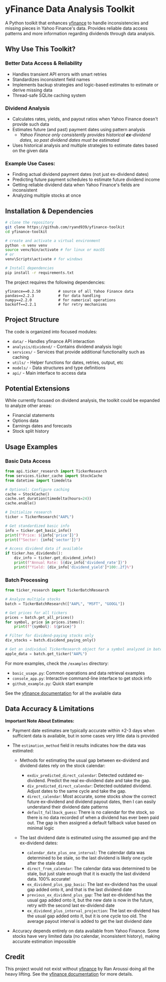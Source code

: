 # yFinance Data Analysis Toolkit

A Python toolkit that enhances [yfinance](https://github.com/ranaroussi/yfinance) to handle inconsistencies and missing pieces in Yahoo Finance's data. Provides reliable data access patterns and more information regarding dividends through data analysis.

## Why Use This Toolkit?

### Better Data Access & Reliability

- Handles transient API errors with smart retries
- Standardizes inconsistent field names
- Implements backup strategies and logic-based estimates to estimate or derive missing data
- Thread-safe SQLite caching system

### Dividend Analysis

- Calculates rates, yields, and payout ratios when Yahoo Finance doesn't provide such data
- Estimates future (and past) payment dates using pattern analysis
  - _Yahoo Finance only consistently provides historical **ex**-dividend dates, so past dividend dates must be estimated_
- Uses historical analysis and multiple strategies to estimate dates based on the given data

### Example Use Cases:

- Finding actual dividend payment dates (not just ex-dividend dates)
- Predicting future payment schedules to estimate future dividend income
- Getting reliable dividend data when Yahoo Finance's fields are inconsistent
- Analyzing multiple stocks at once

## Installation & Dependencies

```bash
# clone the repository
git clone https://github.com/ryand939/yfinance-toolkit
cd yfinance-toolkit

# create and activate a virtual environment
python -m venv venv
source venv/bin/activate # for linux or macOS
# or
venv\Scripts\activate # for windows

# Install dependencies
pip install -r requirements.txt
```

The project requires the following dependencies:

```
yfinance==0.2.50        # source of all Yahoo Finance data
pandas==2.2.3           # for data handling
numpy==2.2.0            # for numerical operations
backoff==2.2.1          # for retry mechanisms
```

## Project Structure

The code is organized into focused modules:

- `data/` - Handles yfinance API interaction
- `analysis/dividend/` - Contains dividend analysis logic
- `services/` - Services that provide additional functionality such as caching
- `utils/` - Helper functions for dates, retries, output, etc
- `models/` - Data structures and type definitions
- `api/` - Main interface to access data

## Potential Extensions

While currently focused on dividend analysis, the toolkit could be expanded to analyze other areas:

- Financial statements
- Options data
- Earnings dates and forecasts
- Stock split history

## Usage Examples

### Basic Data Access

```python
from api.ticker_research import TickerResearch
from services.ticker_cache import StockCache
from datetime import timedelta

# Optional: Configure caching
cache = StockCache()
cache.set_duration(timedelta(hours=24))
cache.enable()

# Initialize research
ticker = TickerResearch("AAPL")

# Get standardized basic info
info = ticker.get_basic_info()
print(f"Price: ${info['price']}")
print(f"Sector: {info['sector']}")

# Access dividend data if available
if ticker.has_dividends():
    div_info = ticker.get_dividend_info()
    print(f"Annual Rate: ${div_info['dividend_rate']}")
    print(f"Yield: {div_info['dividend_yield']*100:.2f}%")
```

### Batch Processing

```python
from ticker_research import TickerBatchResearch

# Analyze multiple stocks
batch = TickerBatchResearch(["AAPL", "MSFT", "GOOGL"])

# Get prices for all tickers
prices = batch.get_all_prices()
for symbol, price in prices.items():
    print(f"{symbol}: ${price}")

# Filter for dividend-paying stocks only
div_stocks = batch.dividend_paying_only()

# Get an individual TickerResearch object for a symbol analyzed in batch
apple_data = batch.get_ticker("AAPL")
```

For more examples, check the `/examples` directory:

- `basic_usage.py`: Common operations and data retrieval examples
- `console_app.py`: Interactive command-line interface to get stock info
- `github_example.py`: Quick start example

See the [yfinance documentation](https://ranaroussi.github.io/yfinance/index.html) for all the available data

## Data Accuracy & Limitations

**Important Note About Estimates:**

- Payment date estimates are typically accurate within ±2-3 days when sufficient data is available, but in some cases very little data is provided
- The `estimation_method` field in results indicates how the data was estimated:

  - Methods for estimating the usual gap between ex-dividend and dividend dates rely on the stock calendar:

    - `exdiv_predicted_direct_calendar`: Detected outdated ex-dividend. Predict the real ex-dividend date and take the gap.
    - `div_predicted_direct_calendar`: Detected outdated dividend. Adjust dates to the same cycle and take the gap.
    - `direct_calendar`: Most accurate, some stocks show the correct future ex-dividend and dividend payout dates, then I can easily understand their dividend date patterns
    - `default_fallback_guess`: There is no calendar for the stock, so there is no data recorded of when a dividend has ever been paid out. The gap is then assigned a default fallback value based on minimal logic

  - The last dividend date is estimated using the assumed gap and the ex-dividend dates:
    - `calendar_date_plus_one_interval`: The calendar data was determined to be stale, so the last dividend is likely one cycle after the stale data
    - `direct_from_calendar`: The calendar data was determined to be stale, but just stale enough that it is exactly the last dividend data. 100% accurate!
    - `ex_dividend_plus_gap_basic`: The last ex-dividend has the usual gap added onto it, and that is the last dividend date
    - `previous_ex_dividend_plus_gap`: The last ex-dividend has the usual gap added onto it, but the new date is now in the future, retry with the second last ex-dividend date
    - `ex_dividend_plus_interval_projection`: The last ex-dividend has the usual gap added onto it, but it is one cycle too old. The average payout interval is added to get the last dividend date

- Accuracy depends entirely on data available from Yahoo Finance. Some stocks have very limited data (no calendar, inconsistent history), making accurate estimation impossible

## Credit

This project would not exist without [yfinance](https://github.com/ranaroussi/yfinance) by Ran Aroussi doing all the heavy lifting. See the [yfinance documentation](https://ranaroussi.github.io/yfinance/index.html) for more details.
